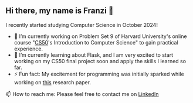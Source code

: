## Hi there, my name is Franzi 👋

I recently started studying Computer Science in October 2024!

- 🔭 I’m currently working on Problem Set 9 of Harvard University's online course "[CS50](https://pll.harvard.edu/course/cs50-introduction-computer-science)'s Introduction to Computer Science" to gain practical experience.
- 🌱 I’m currently learning about Flask, and I am very excited to start working on my CS50 final project soon and apply the skills I learned so far.
- ⚡ Fun fact: My excitement for programming was initially sparked while working on [this](https://pubmed.ncbi.nlm.nih.gov/35813705/) research paper.


📫 How to reach me: Please feel free to contact me on [LinkedIn](https://www.linkedin.com/in/franziska-sitzmann-819595320)





<!--
**franciie/franciie** is a ✨ _special_ ✨ repository because its `README.md` (this file) appears on your GitHub profile.
- 👯 I’m looking to collaborate on ...
- 🤔 I’m looking for help with ...
- 💬 Ask me about ... anything
-->
